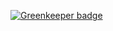 [![Greenkeeper badge](https://badges.greenkeeper.io/firecrackerz/ssr.svg)](https://greenkeeper.io/)
